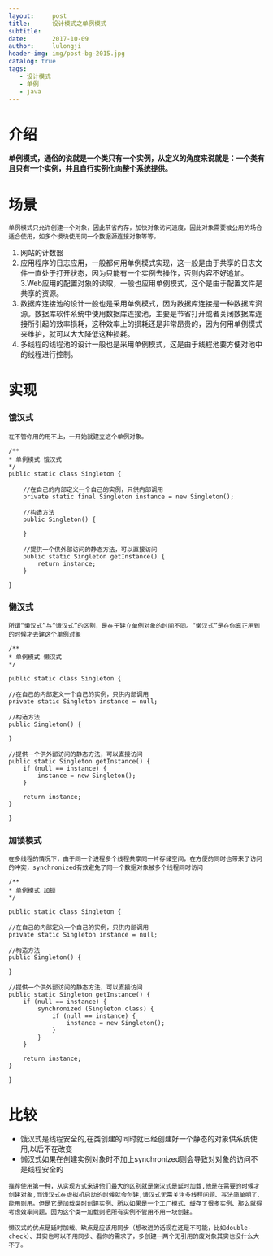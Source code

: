 ```yaml
---
layout:     post
title:      设计模式之单例模式
subtitle:  
date:       2017-10-09
author:     lulongji
header-img: img/post-bg-2015.jpg
catalog: true
tags: 
   - 设计模式
   - 单例
   - java
---
```


# 介绍

**单例模式，通俗的说就是一个类只有一个实例，从定义的角度来说就是：一个类有且只有一个实例，并且自行实例化向整个系统提供。**

# 场景

`单例模式只允许创建一个对象，因此节省内存，加快对象访问速度，因此对象需要被公用的场合适合使用，如多个模块使用同一个数据源连接对象等等。`

1. 网站的计数器
2. 应用程序的日志应用，一般都何用单例模式实现，这一般是由于共享的日志文件一直处于打开状态，因为只能有一个实例去操作，否则内容不好追加。 
3.Web应用的配置对象的读取，一般也应用单例模式，这个是由于配置文件是共享的资源。
4. 数据库连接池的设计一般也是采用单例模式，因为数据库连接是一种数据库资源。数据库软件系统中使用数据库连接池，主要是节省打开或者关闭数据库连接所引起的效率损耗，这种效率上的损耗还是非常昂贵的，因为何用单例模式来维护，就可以大大降低这种损耗。 
5. 多线程的线程池的设计一般也是采用单例模式，这是由于线程池要方便对池中的线程进行控制。


# 实现

### 饿汉式
`在不管你用的用不上，一开始就建立这个单例对象。`
```
/**
* 单例模式 饿汉式
*/
public static class Singleton {

	//在自己的内部定义一个自己的实例，只供内部调用
	private static final Singleton instance = new Singleton();

	//构造方法
	public Singleton() {

	}

	//提供一个供外部访问的静态方法，可以直接访问
	public static Singleton getInstance() {
		return instance;
	}

}
```
### 懒汉式
`所谓“懒汉式”与“饿汉式”的区别，是在于建立单例对象的时间不同。“懒汉式”是在你真正用到的时候才去建这个单例对象`
```
/**
* 单例模式 懒汉式
*/

public static class Singleton {

//在自己的内部定义一个自己的实例，只供内部调用
private static Singleton instance = null;

//构造方法
public Singleton() {

}

//提供一个供外部访问的静态方法，可以直接访问
public static Singleton getInstance() {
	if (null == instance) {
		instance = new Singleton();
	}

	return instance;
}

}

```

### 加锁模式
`在多线程的情况下，由于同一个进程多个线程共享同一片存储空间，在方便的同时也带来了访问的冲突，synchronized有效避免了同一个数据对象被多个线程同时访问`

```
/**
* 单例模式 加锁
*/

public static class Singleton {

//在自己的内部定义一个自己的实例，只供内部调用
private static Singleton instance = null;

//构造方法
public Singleton() {

}

//提供一个供外部访问的静态方法，可以直接访问
public static Singleton getInstance() {
	if (null == instance) {
		synchronized (Singleton.class) {
			if (null == instance) {
				instance = new Singleton();
			}
		}
	}

	return instance;
}

}
```

# 比较

- 饿汉式是线程安全的,在类创建的同时就已经创建好一个静态的对象供系统使用,以后不在改变
- 懒汉式如果在创建实例对象时不加上synchronized则会导致对对象的访问不是线程安全的

`推荐使用第一种，从实现方式来讲他们最大的区别就是懒汉式是延时加载,他是在需要的时候才创建对象,而饿汉式在虚拟机启动的时候就会创建,饿汉式无需关注多线程问题、写法简单明了、能用则用。但是它是加载类时创建实例、所以如果是一个工厂模式、缓存了很多实例、那么就得考虑效率问题，因为这个类一加载则把所有实例不管用不用一块创建。`

`懒汉式的优点是延时加载、缺点是应该用同步（想改进的话现在还是不可能，比如double-check）、其实也可以不用同步、看你的需求了，多创建一两个无引用的废对象其实也没什么大不了。`
